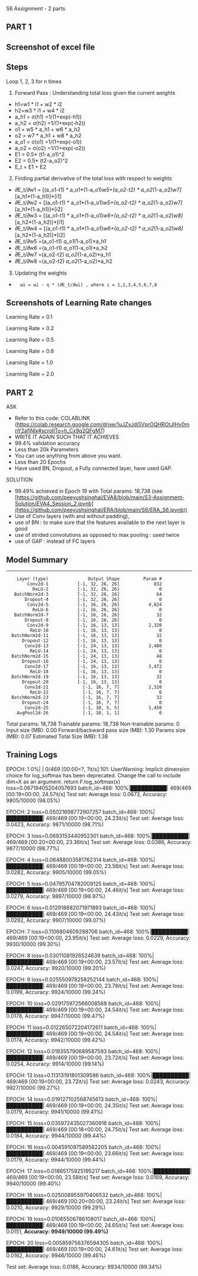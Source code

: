 S6 Assignment - 2 parts

PART 1
------
Screenshot of excel file
-----------------------

Steps
--------
Loop 1, 2, 3 for n times
1. Forward Pass : Understanding total loss given the current weights
		
- h1=w1 * i1 + w2 * i2			
- h2=w3 * i1 + w4 * i2			
- a_h1 = σ(h1) =1/(1+exp(-h1))			
- a_h2 = σ(h2) =1/(1+exp(-h2))			
- o1 = w5 * a_h1 + w6 * a_h2 			
- o2 = w7 * a_h1 + w8 * a_h2 			
- a_o1 = σ(o1) =1/(1+exp(-o1))			
- a_o2 = σ(o2) =1/(1+exp(-o2))			
- E1 = 0.5* (t1-a_o1)^2			
- E2 = 0.5* (t2-a_o2)^2			
- E_t = E1 + E2			

2. Finding partial derivative of the total loss with respect to weights
- 𝜕E_t/𝜕w1 = [(a_o1-t1) * a_o1*(1-a_o1)*w5+(a_o2-t2) * a_o2*(1-a_o2)*w7]*[a_h1*(1-a_h1)]*[i1]
- 𝜕E_t/𝜕w2 = [(a_o1-t1) * a_o1*(1-a_o1)*w5+(a_o2-t2) * a_o2*(1-a_o2)*w7]*[a_h1*(1-a_h1)]*[i2]
- 𝜕E_t/𝜕w3 = [(a_o1-t1) * a_o1*(1-a_o1)*w6+(a_o2-t2) * a_o2*(1-a_o2)*w8]*[a_h2*(1-a_h2)]*[i1]
- 𝜕E_t/𝜕w4 = [(a_o1-t1) * a_o1*(1-a_o1)*w6+(a_o2-t2) * a_o2*(1-a_o2)*w8]*[a_h2*(1-a_h2)]*[i2]
- 𝜕E_t/𝜕w5 =(a_o1-t1) *a_o1*(1-a_o1)*a_h1
- 𝜕E_t/𝜕w6 =(a_o1-t1) *a_o1*(1-a_o1)*a_h2
- 𝜕E_t/𝜕w7 =(a_o2-t2) *a_o2*(1-a_o2)*a_h1
- 𝜕E_t/𝜕w8 =(a_o2-t2) *a_o2*(1-a_o2)*a_h2

3. Updating the weights 
-       wi = wi - η * (𝜕E_t/𝜕wi) , where i = 1,2,3,4,5,6,7,8


Screenshots of Learning Rate changes
-----------------
Learning Rate = 0.1

Learning Rate = 0.2


Learning Rate = 0.5


Learning Rate = 0.8

Learning Rate = 1.0

Learning Rate = 2.0



PART 2
------
ASK
- Refer to this code: COLABLINK (https://colab.research.google.com/drive/1uJZvJdi5VprOQHROtJIHy0mnY2afjNlx#scrollTo=h_Cx9q2QFgM7)
- WRITE IT AGAIN SUCH THAT IT ACHIEVES
- 99.4% validation accuracy
- Less than 20k Parameters
- You can use anything from above you want. 
- Less than 20 Epochs
- Have used BN, Dropout, a Fully connected layer, have used GAP. 

SOLUTION
- 99.49% achieved in Epoch 19 with Total params: 18,738 (see [https://github.com/peeyushsinghal/EVA8/blob/main/S3-Assignment-Solution/EVA4_Session_2.ipynb](https://github.com/peeyushsinghal/ERA/blob/main/S6/ERA_S6.ipynb))
- Use of Conv layers (with and without padding), 
- use of BN : to make sure that the features available to the next layer is good
- use of strided convolutions as opposed to max pooling : used twice
- use of GAP : instead of FC layers

Model Summary
------------
----------------------------------------------------------------
        Layer (type)               Output Shape         Param #
            Conv2d-1           [-1, 32, 26, 26]             832
              ReLU-2           [-1, 32, 26, 26]               0
       BatchNorm2d-3           [-1, 32, 26, 26]              64
           Dropout-4           [-1, 32, 26, 26]               0
            Conv2d-5           [-1, 16, 26, 26]           4,624
              ReLU-6           [-1, 16, 26, 26]               0
       BatchNorm2d-7           [-1, 16, 26, 26]              32
           Dropout-8           [-1, 16, 26, 26]               0
            Conv2d-9           [-1, 16, 13, 13]           2,320
             ReLU-10           [-1, 16, 13, 13]               0
      BatchNorm2d-11           [-1, 16, 13, 13]              32
          Dropout-12           [-1, 16, 13, 13]               0
           Conv2d-13           [-1, 24, 13, 13]           3,480
             ReLU-14           [-1, 24, 13, 13]               0
      BatchNorm2d-15           [-1, 24, 13, 13]              48
          Dropout-16           [-1, 24, 13, 13]               0
           Conv2d-17           [-1, 16, 13, 13]           3,472
             ReLU-18           [-1, 16, 13, 13]               0
      BatchNorm2d-19           [-1, 16, 13, 13]              32
          Dropout-20           [-1, 16, 13, 13]               0
           Conv2d-21             [-1, 16, 7, 7]           2,320
             ReLU-22             [-1, 16, 7, 7]               0
      BatchNorm2d-23             [-1, 16, 7, 7]              32
          Dropout-24             [-1, 16, 7, 7]               0
           Conv2d-25             [-1, 10, 5, 5]           1,450
        AvgPool2d-26             [-1, 10, 1, 1]               0
Total params: 18,738
Trainable params: 18,738
Non-trainable params: 0
Input size (MB): 0.00
Forward/backward pass size (MB): 1.30
Params size (MB): 0.07
Estimated Total Size (MB): 1.38

Training Logs
------------
EPOCH:  1
  0%|          | 0/469 [00:00<?, ?it/s]<ipython-input-26-20cad0239d65>:101: UserWarning: Implicit dimension choice for log_softmax has been deprecated. Change the call to include dim=X as an argument.
  return F.log_softmax(x)
loss=0.06719405204057693 batch_id=468: 100%|██████████| 469/469 [00:19<00:00, 24.57it/s]
Test set: Average loss: 0.0673, Accuracy: 9805/10000 (98.05%)

EPOCH:  2
loss=0.05021698772907257 batch_id=468: 100%|██████████| 469/469 [00:19<00:00, 24.23it/s]
Test set: Average loss: 0.0423, Accuracy: 9871/10000 (98.71%)

EPOCH:  3
loss=0.0693153440952301 batch_id=468: 100%|██████████| 469/469 [00:20<00:00, 23.36it/s]
Test set: Average loss: 0.0386, Accuracy: 9877/10000 (98.77%)

EPOCH:  4
loss=0.06488003581762314 batch_id=468: 100%|██████████| 469/469 [00:19<00:00, 23.56it/s]
Test set: Average loss: 0.0282, Accuracy: 9905/10000 (99.05%)

EPOCH:  5
loss=0.04795704782009125 batch_id=468: 100%|██████████| 469/469 [00:19<00:00, 24.46it/s]
Test set: Average loss: 0.0279, Accuracy: 9897/10000 (98.97%)

EPOCH:  6
loss=0.012918882071971893 batch_id=468: 100%|██████████| 469/469 [00:19<00:00, 24.43it/s]
Test set: Average loss: 0.0292, Accuracy: 9907/10000 (99.07%)

EPOCH:  7
loss=0.1106804609298706 batch_id=468: 100%|██████████| 469/469 [00:19<00:00, 23.95it/s]
Test set: Average loss: 0.0229, Accuracy: 9930/10000 (99.30%)

EPOCH:  8
loss=0.03011081926524639 batch_id=468: 100%|██████████| 469/469 [00:19<00:00, 23.57it/s]
Test set: Average loss: 0.0247, Accuracy: 9920/10000 (99.20%)

EPOCH:  9
loss=0.025550978258252144 batch_id=468: 100%|██████████| 469/469 [00:19<00:00, 23.78it/s]
Test set: Average loss: 0.0199, Accuracy: 9924/10000 (99.24%)

EPOCH:  10
loss=0.029175972566008568 batch_id=468: 100%|██████████| 469/469 [00:19<00:00, 24.54it/s]
Test set: Average loss: 0.0178, Accuracy: 9947/10000 (99.47%)

EPOCH:  11
loss=0.012265072204172611 batch_id=468: 100%|██████████| 469/469 [00:19<00:00, 24.54it/s]
Test set: Average loss: 0.0174, Accuracy: 9942/10000 (99.42%)

EPOCH:  12
loss=0.019355790689587593 batch_id=468: 100%|██████████| 469/469 [00:19<00:00, 23.72it/s]
Test set: Average loss: 0.0254, Accuracy: 9914/10000 (99.14%)

EPOCH:  13
loss=0.11313191801309586 batch_id=468: 100%|██████████| 469/469 [00:19<00:00, 23.72it/s]
Test set: Average loss: 0.0243, Accuracy: 9927/10000 (99.27%)

EPOCH:  14
loss=0.019127102568745613 batch_id=468: 100%|██████████| 469/469 [00:19<00:00, 24.35it/s]
Test set: Average loss: 0.0179, Accuracy: 9941/10000 (99.41%)

EPOCH:  15
loss=0.035972435027360916 batch_id=468: 100%|██████████| 469/469 [00:18<00:00, 24.75it/s]
Test set: Average loss: 0.0184, Accuracy: 9944/10000 (99.44%)

EPOCH:  16
loss=0.004591097589582205 batch_id=468: 100%|██████████| 469/469 [00:19<00:00, 23.66it/s]
Test set: Average loss: 0.0179, Accuracy: 9944/10000 (99.44%)

EPOCH:  17
loss=0.01865175925195217 batch_id=468: 100%|██████████| 469/469 [00:19<00:00, 23.58it/s]
Test set: Average loss: 0.0169, Accuracy: 9940/10000 (99.40%)

EPOCH:  18
loss=0.025008955970406532 batch_id=468: 100%|██████████| 469/469 [00:20<00:00, 23.24it/s]
Test set: Average loss: 0.0210, Accuracy: 9929/10000 (99.29%)

EPOCH:  19
loss=0.01065506786108017 batch_id=468: 100%|██████████| 469/469 [00:19<00:00, 24.65it/s]
Test set: Average loss: 0.0151, **Accuracy: 9949/10000 (99.49%)**

EPOCH:  20
loss=0.005859756376594305 batch_id=468: 100%|██████████| 469/469 [00:19<00:00, 24.61it/s]
Test set: Average loss: 0.0162, Accuracy: 9946/10000 (99.46%)


Test set: Average loss: 0.0186, Accuracy: 9934/10000 (99.34%)

